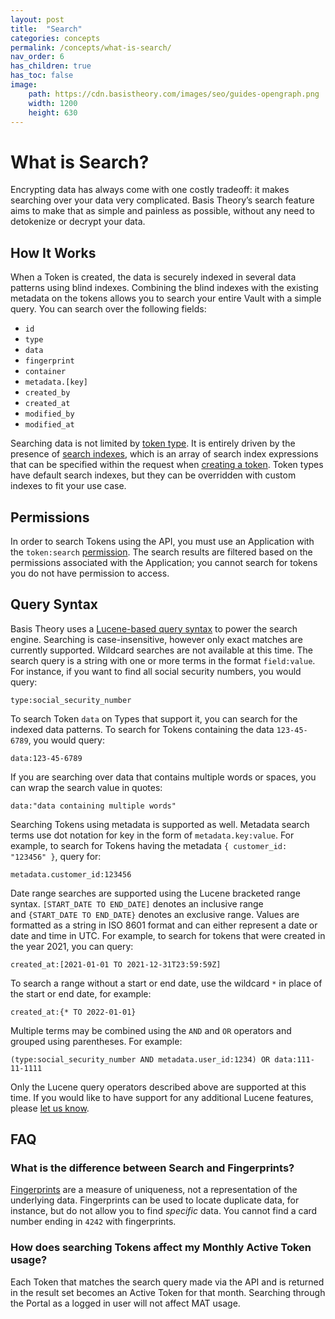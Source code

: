 ```yaml
---
layout: post
title:  "Search"
categories: concepts
permalink: /concepts/what-is-search/
nav_order: 6
has_children: true
has_toc: false
image:
    path: https://cdn.basistheory.com/images/seo/guides-opengraph.png
    width: 1200
    height: 630
---
```


# What is Search?

Encrypting data has always come with one costly tradeoff: it makes searching over your data very complicated. 
Basis Theory’s search feature aims to make that as simple and painless as possible, without any need to detokenize or 
decrypt your data.

## How It Works

When a Token is created, the data is securely indexed in several data patterns using blind indexes. Combining the 
blind indexes with the existing metadata on the tokens allows you to search your entire Vault with a simple query. 
You can search over the following fields:

- `id`
- `type`
- `data`
- `fingerprint`
- `container`
- `metadata.[key]`
- `created_by`
- `created_at`
- `modified_by`
- `modified_at`


Searching data is not limited by [token type](https://docs.basistheory.com/#token-types). It is entirely driven by the presence of [search indexes](https://docs.basistheory.com/expressions/#search-indexes), which is an array of search index expressions that can be specified within the request when [creating a token](https://docs.basistheory.com/#tokens-create-token). Token types have default search indexes, but they can be overridden with custom indexes to fit your use case.

## Permissions

In order to search Tokens using the API, you must use an Application with the `token:search`
[permission](https://docs.basistheory.com/#permissions-permission-types). The search results are filtered based on the 
permissions associated with the Application; you cannot search for tokens you do not have permission to access.

## Query Syntax

Basis Theory uses a [Lucene-based query syntax](http://www.lucenetutorial.com/lucene-query-syntax.html) to power the 
search engine. Searching is case-insensitive, however only exact matches are currently supported. Wildcard searches are 
not available at this time. The search query is a string with one or more terms in the format `field:value`. 
For instance, if you want to find all social security numbers, you would query:

```
type:social_security_number
```

To search Token `data` on Types that support it, you can search for the indexed data patterns. To search for Tokens 
containing the data `123-45-6789`, you would query:

```
data:123-45-6789
```

If you are searching over data that contains multiple words or spaces, you can wrap the search value in quotes:

```
data:"data containing multiple words"
```

Searching Tokens using metadata is supported as well. Metadata search terms use dot notation for key in the form 
of `metadata.key:value`. For example, to search for Tokens having the metadata `{ customer_id: "123456" }`, query for:

```
metadata.customer_id:123456
```

Date range searches are supported using the Lucene bracketed range syntax. `[START_DATE TO END_DATE]` denotes an
inclusive range and `{START_DATE TO END_DATE}` denotes an exclusive range. Values are formatted as a string in 
ISO 8601 format and can either represent a date or date and time in UTC. For example, to search for tokens that were 
created in the year 2021, you can query:

```
created_at:[2021-01-01 TO 2021-12-31T23:59:59Z]
```

To search a range without a start or end date, use the wildcard `*` in place of the start or end date, for example:

```
created_at:{* TO 2022-01-01}
```

Multiple terms may be combined using the `AND` and `OR` operators and grouped using parentheses. For example:

```
(type:social_security_number AND metadata.user_id:1234) OR data:111-11-1111
```

Only the Lucene query operators described above are supported at this time. If you would like to have support for any 
additional Lucene features, please [let us know](mailto:support@basistheory.com?subject=Token).

## FAQ

### What is the difference between Search and Fingerprints?

[Fingerprints](https://developers.basistheory.com/concepts/what-are-tokens/#fingerprinting) are a measure of uniqueness, 
not a representation of the underlying data. Fingerprints can be used to locate duplicate data, for instance, but do not 
allow you to find *specific* data. You cannot find a card number ending in `4242` with fingerprints.

### How does searching Tokens affect my Monthly Active Token usage?

Each Token that matches the search query made via the API and is returned in the result set becomes an Active Token for 
that month. Searching through the Portal as a logged in user will not affect MAT usage.
